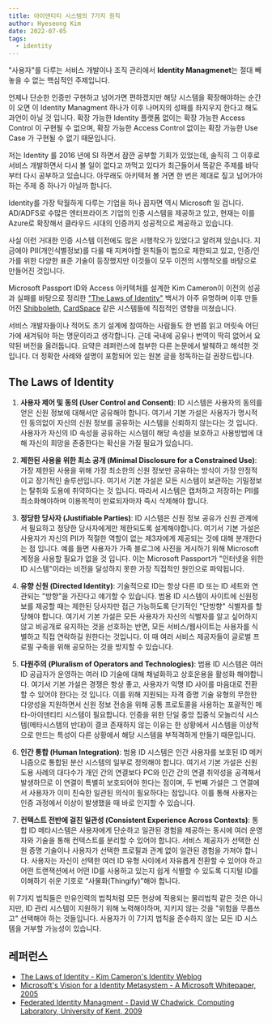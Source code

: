 ```yaml
---
title: 아이덴티티 시스템의 7가지 원칙
author: Hyeseong Kim
date: 2022-07-05
tags:
  - identity
---
```


"사용자"를 다루는 서비스 개발이나 조직 관리에서 **Identity Managmenet**는 절대 빼놓을 수 없는 핵심적인 주제입니다.

언제나 단순한 인증만 구현하고 넘어가면 편하겠지만 해당 시스템을 확장해야하는 순간이 오면 이 Identity Managment 하나가 이후 나머지의 성패를 좌지우지 한다고 해도 과언이 아닐 것 입니다. 확장 가능한 Identity 플랫폼 없이는 확장 가능한 Access Control 이 구현될 수 없으며, 확장 가능한 Access Control 없이는 확장 가능한 Use Case 가 구현될 수 없기 때문입니다.

저는 Identity 를 2016 년에 SI 하면서 잠깐 공부할 기회가 있었는데, 솔직히 그 이후로 서비스 개발하면서 다시 볼 일이 없다고 까먹고 있다가 최근들어서 똑같은 주제를 바닥부터 다시 공부하고 있습니다. 아무래도 아키텍처 볼 거면 한 번은 제대로 짚고 넘어가야하는 주제 중 하나가 아닐까 합니다.

Identity를 가장 탁월하게 다루는 기업을 하나 꼽자면 역시 Microsoft 일 겁니다. AD/ADFS로 수많은 엔터프라이즈 기업의 인증 시스템을 제공하고 있고, 현재는 이를 Azure로 확장해서 클라우드 시대의 인증까지 성공적으로 제공하고 있습니다.

사실 이런 거대한 인증 시스템 이전에도 많은 시행착오가 있었다고 알려져 있습니다. 지금에야 PII(개인식별정보)를 다룰 때 지켜야할 원칙들이 법으로 제한되고 있고, 인증/인가를 위한 다양한 표준 기술이 등장했지만 이것들이 모두 이전의 시행착오를 바탕으로 만들어진 것입니다.

Microsoft Passport ID와 Access 아키텍처를 설계한 Kim Cameron이 이전의 성공과 실패를 바탕으로 정리한 ["The Laws of Identity"](https://www.identityblog.com/?p=352/#lawsofiden_topic3) 백서가 아주 유명하며 이후 만들어진 [Shibboleth](https://en.wikipedia.org/wiki/Shibboleth_(software)), [CardSpace](https://en.wikipedia.org/wiki/Windows_CardSpace) 같은 시스템들에 직접적인 영향을 미쳤습니다.

서비스 개발자들이나 적어도 초기 설계에 참여하는 사람들도 한 번쯤 읽고 머릿속 어딘가에 새겨둬야 하는 명문이라고 생각합니다. 근데 국내에 공유나 번역이 딱히 없어서 요약된 버전을 올려둡니다. 요약은 레퍼런스에 첨부한 다른 논문에서 발췌하고 해석한 것 입니다. 더 정확한 사례와 설명이 포함되어 있는 원본 글을 정독하는걸 권장드립니다.

## The Laws of Identity

1. **사용자 제어 및 동의 (User Control and Consent)**: ID 시스템은 사용자의 동의를 얻은 신원 정보에 대해서만 공유해야 합니다. 여기서 기본 가설은 사용자가 명시적인 동의없이 자신의 신원 정보를 공유하는 시스템을 신뢰하지 않는다는 것 입니다. 사용자가 자신의 ID 속성을 공유하는 시스템이 해당 속성을 보호하고 사용방법에 대해 자신의 희망을 존중한다는 확신을 가질 필요가 있습니다.

2. **제한된 사용을 위한 최소 공개 (Minimal Disclosure for a Constrained Use)**: 가장 제한된 사용을 위해 가장 최소한의 신원 정보만 공유하는 방식이 가장 안정적이고 장기적인 솔루션입니다. 여기서 기본 가설은 모든 시스템이 보관하는 기밀정보는 탈취와 도용에 취약하다는 것 입니다. 따라서 시스템은 캡처하고 저장하는 PII를 최소화해야하며 이용목적이 만료되자마자 즉시 삭제해야 합니다.

3. **정당한 당사자 (Justifiable Parties)**: ID 시스템은 신원 정보 공유가 신원 관계에서 필요하고 정당한 당사자에게만 제한되도록 설계해야합니다. 여기서 기본 가설은 사용자가 자신의 PII가 적절한 역할이 없는 제3자에게 제공되는 것에 대해 분개한다는 점 입니다. 예를 들면 사용자가 가족 블로그에 사진을 게시하기 위해 Microsoft 계정을 사용할 필요가 없을 것 입니다. 이는 Microsoft Passport가 "인터넷을 위한 ID 시스템"이라는 비전을 달성하지 못한 가장 직접적인 원인으로 파악됩니다.

4. **유향 신원 (Directed Identity)**: 기술적으로 ID는 항상 다른 ID 또는 ID 세트와 연관되는 "방향"을 가진다고 얘기할 수 있습니다. 범용 ID 시스템이 사이트에 신원정보를 제공할 때는 제한된 당사자만 접근 가능하도록 단기적인 "단방향" 식별자를 할당해야 합니다. 여기서 기본 가설은 모든 사용자가 자신의 식별자를 알고 싶어하지 않고 비공개로 유지하는 것을 선호하는 반면, 모든 서비스/웹사이트는 사용자를 식별하고 직접 연락하길 원한다는 것입니다. 이 때 여러 서비스 제공자들이 글로벌 프로필 구축을 위해 공모하는 것을 방지할 수 있습니다.

5. **다원주의 (Pluralism of Operators and Technologies)**: 범용 ID 시스템은 여러 ID 공급자가 운영하는 여러 ID 기술에 대해 채널화하고 상호운용을 활성화 해야합니다. 여기서 기본 가설은 경쟁은 항상 좋고, 사용자가 익명 ID 사이를 마음대로 전환할 수 있어야 한다는 것 입니다. 이를 위해 지원되는 자격 증명 기술 유형의 무한한 다양성을 지원하면서 신원 정보 전송을 위해 공통 프로토콜을 사용하는 포괄적인 메타-아이덴티티 시스템이 필요합니다. 인증을 위한 단일 중앙 집중식 모놀리식 시스템(메타시스템의 반대)이 결코 존재하지 않는 이유는 한 상황에서 시스템을 이상적으로 만드는 특성이 다른 상황에서 해당 시스템을 부적격하게 만들기 때문입니다.

6. **인간 통합 (Human Integration)**: 범용 ID 시스템은 인간 사용자를 보호된 ID 메커니즘으로 통합된 분산 시스템의 일부로 정의해야 합니다. 여기서 기본 가설은 신원 도용 사례의 대다수가 개인 간의 연결보다 PC와 인간 간의 연결 취약성을 공격해서 발생하므로 이 연결이 특별히 보호되어야 한다는 점이며, 두 번째 가설은 그 연결에서 사용자가 이미 친숙한 일관된 의식이 필요하다는 점입니다. 이를 통해 사용자는 인증 과정에서 이상이 발생했을 때 바로 인지할 수 있습니다.

7. **컨텍스트 전반에 걸친 일관성 (Consistent Experience Across Contexts)**: 통합 ID 메타시스템은 사용자에게 단순하고 일관된 경험을 제공하는 동시에 여러 운영자와 기술을 통해 컨텍스트를 분리할 수 있어야 합니다. 서비스 제공자가 선택한 신원 증명 기술이나 사용자가 선택한 프로필과 관계 없이 일관된 경험을 가져야 합니다. 사용자는 자신이 선택한 여러 ID 유형 사이에서 자유롭게 전환할 수 있어야 하고 어떤 트랜잭션에서 어떤 ID를 사용하고 있는지 쉽게 식별할 수 있도록 디지털 ID를 이해하기 쉬운 기호로 “사물화(Thingify)”해야 합니다.

위 7가지 법칙들은 만유인력의 법칙처럼 모든 현상에 적용되는 물리법칙 같은 것은 아니지만, ID 관리 시스템이 지원하기 위해 노력해야하며, 지키지 않는 것을 "위험을 무릅쓰고" 선택해야 하는 것들입니다. 사용자가 이 7가지 법칙을 준수하지 않는 모든 ID 시스템을 거부할 가능성이 있습니다.

## 레퍼런스

- [The Laws of Identity - Kim Cameron's Identity Weblog](https://www.identityblog.com/?p=352)
- [Microsoft's Vision for a Identity Metasystem - A Microsoft Whitepaper, 2005](https://www.identityblog.com/stories/2005/10/06/IdentityMetasystem.pdf)
- [Federated Identity Managment - David W Chadwick, Computing Laboratory, University of Kent, 2009](https://www.cs.kent.ac.uk/pubs/2009/3030/content.pdf)
